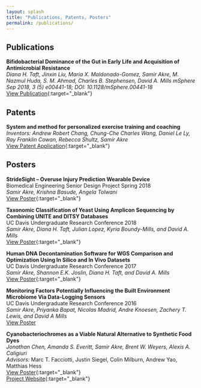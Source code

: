 ```yaml
---
layout: splash
title: "Publications, Patents, Posters"
permalink: /publications/
---
```

## Publications

__Bifidobacterial Dominance of the Gut in Early Life and Acquisition of Antimicrobial Resistance__  
_Diana H. Taft, Jinxin Liu, Maria X. Maldonado-Gomez, Samir Akre, M. Nazmul Huda, S. M. Ahmad, Charles B. Stephensen, David A. Mills mSphere Sep 2018, 3 (5) e00441-18; DOI: 10.1128/mSphere.00441-18_  
[View Publication](https://msphere.asm.org/content/3/5/e00441-18){:target="_blank"}

## Patents

__System and method for personalized exercise training and coaching__
_Inventors: Andrew Robert Chang, Chung-Che Charles Wang, Daniel Le Ly, Ray Franklin Cowan, Rebecca Shultz, Samir Akre_  
[View Patent Application](https://patents.google.com/patent/US20180133551A1){:target="_blank"}  

## Posters

__StrideSight – Overuse Injury Prediction Wearable Device__  
Biomedical Engineering Senior Design Project Spring 2018  
_Samir Akre, Krishna Basude, Angela Tolwani_  
[View Poster](/assets/posters/SeniorDesignProject.pdf){:target="_blank"}

__Taxonomic Classification of Yeast Using Amplicon Sequencing by Combining UNITE and DITSY Databases__  
UC Davis Undergraduate Research Conference 2018  
_Samir Akre, Diana H. Taft, Julian Lopez, Kyria Boundy-Mills, and David A. Mills_  
[View Poster](/assets/posters/URC2018.pdf){:target="_blank"}

__Human DNA Decontamination Software for WGS Comparison and Optimization Using In Silico and In Vivo Datasets__  
UC Davis Undergraduate Research Conference 2017  
_Samir Akre, Shannon E.K. Joslin, Diana H. Taft, and David A. Mills_  
[View Poster](/assets/posters/URC2017.pdf){:target="_blank"}

__Monitoring Factors Potentially Influencing the Built Environment Microbiome Via Data-Logging Sensors__  
UC Davis Undergraduate Research Conference 2016  
_Samir Akre, Priyanka Bapat, Nicolas Madrid, Andre Knoesen, Zachery T. Lewis, and David A Mills_  
[View Poster](/assets/posters/URC2016.pdf)

__Cyanobacteriochromes as a Viable Natural Alternative to Synthetic Food Dyes__  
_Jonathan Chen, Amanda S. Everitt, Samir Akre, Brent W. Weyers, Alexis A. Caligiuri_  
_Advisors:_ Marc T. Facciotti, Justin Siegel, Colin Milburn, Andrew Yao, Matthias Hess  
[View Poster](/assets/posters/igem.pdf){:target="_blank"}  
[Project Website](http://2016.igem.org/Team:UC_Davis){:target="_blank"}  
